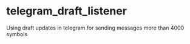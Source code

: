 # telegram_draft_listener
Using draft updates in telegram for sending messages more than 4000 symbols
